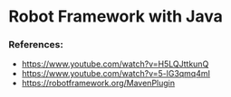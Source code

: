 # Robot Framework with Java

### References:
- https://www.youtube.com/watch?v=H5LQJttkunQ
- https://www.youtube.com/watch?v=5-lG3qmq4mI
- https://robotframework.org/MavenPlugin
